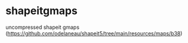 # shapeitgmaps
uncompressed shapeit gmaps (https://github.com/odelaneau/shapeit5/tree/main/resources/maps/b38)
